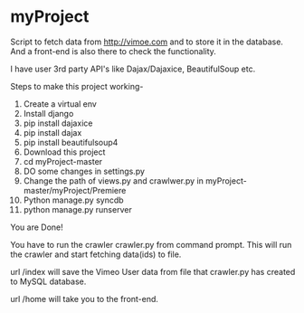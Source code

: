 myProject
=========

Script to fetch data from http://vimoe.com and to store it in the database. And a front-end is also there to check the functionality.

I have user 3rd party API's like Dajax/Dajaxice, BeautifulSoup etc.

Steps to make this project working-
1. Create a virtual env
2. Install django
3. pip install dajaxice
4. pip install dajax
5. pip install beautifulsoup4
6. Download this project
7. cd myProject-master
8. DO some changes in settings.py
9. Change the path of views.py and crawlwer.py in myProject-master/myProject/Premiere
10. Python manage.py syncdb
11. python manage.py runserver

You are Done!

You have to run the crawler crawler.py from command prompt. This will run the crawler and start fetching data(ids) to file.

url /index will save the Vimeo User data from file that crawler.py has created to MySQL database. 

url /home will take you to the front-end.

